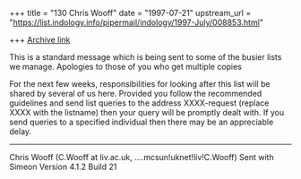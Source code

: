 +++
title = "130 Chris Wooff"
date = "1997-07-21"
upstream_url = "https://list.indology.info/pipermail/indology/1997-July/008853.html"

+++
[Archive link](https://list.indology.info/pipermail/indology/1997-July/008853.html)

This is a standard message which is being sent to some of the busier lists 
we manage. Apologies to those of you who get multiple copies

For the next few weeks, responsibilities for looking after this list will be 
shared by several of us here. Provided you follow the recommended guidelines 
and send list queries to the address XXXX-request (replace XXXX with the 
listname) then your query will be promptly dealt with. If you send queries to a 
specified individual then there may be an appreciable delay.

------------------------------------------------------------
Chris Wooff (C.Wooff at liv.ac.uk, ....mcsun!uknet!liv!C.Wooff)
Sent with Simeon Version 4.1.2 Build 21





